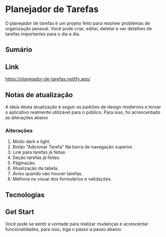 # Planejador de Tarefas

O planejador de tarefas é um projeto feito para resolver problemas de organização pessoal. Você pode criar, editar, deletar e ver detalhes de tarefas importantes para o dia a dia.

## Sumário 

## Link

https://planejador-de-tarefas.netlify.app/

## Notas de atualização
A ideia desta atualização é seguir os padrões de design modernos e tornar o aplicativo realmente utilizável para o público. 
Para isso, foi acrescentado as alterações abaixo
### Alterações
  1. Modo dark e light.
  2. Botão "Adicionar Tarefa" Na barra de navegação superior.
  3. Link para tarefas já feitas.
  4. Seção tarefas já feitas.
  5. Páginação.
  6. Atualização da tabela.
  7. Aviso quando não houver tarefas.
  8. Melhora no visual dos formulários e validações.

## Tecnologias


## Get Start 
Você pode se sentir a vontade para realizar mudanças e acrescentar funcionalidades, para isso, siga o passo a passo abaixo. 




  

  
